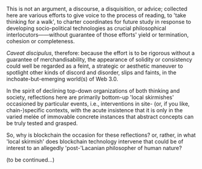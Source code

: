 This is not an argument, a discourse, a disquisition, or advice; collected here are various efforts to give voice to the process of reading, to 'take thinking for a walk', to charter coordinates for future study in response to developing socio-political technologies as crucial philosophical interlocutors——without guarantee of those efforts' yield or termination, cohesion or completeness.

_Caveat discipulus_, therefore: because the effort is to be rigorous without a guarantee of merchandisability, the appearance of solidity or consistency could well be regarded as a feint, a strategic or aesthetic maneuver to spotlight other kinds of discord and disorder, slips and faints, in the inchoate-but-emerging world(s) of Web 3.0. 

In the spirit of declining top-down organizations of both thinking and society, reflections here are primarily bottom-up 'local skirmishes' occasioned by particular events, i.e., interventions in site- (or, if you like, chain-)specific contexts, with the acute insistence that it is only in the varied melée of immovable concrete instances that abstract concepts can be truly tested and grasped.

So, why is blockchain the occasion for these reflections? or, rather, in what 'local skirmish' does blockchain technology intervene that could be of interest to an allegedly 'post-'Lacanian philosopher of human nature?

(to be continued...)
